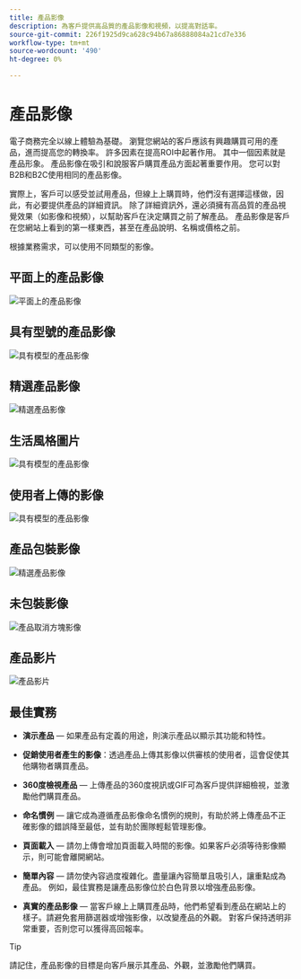 ```yaml
---
title: 產品影像
description: 為客戶提供高品質的產品影像和視頻，以提高對話率。
source-git-commit: 226f1925d9ca628c94b67a86888084a21cd7e336
workflow-type: tm+mt
source-wordcount: '490'
ht-degree: 0%

---
```



# 產品影像

電子商務完全以線上體驗為基礎。 瀏覽您網站的客戶應該有興趣購買可用的產品，進而提高您的轉換率。 許多因素在提高ROI中起著作用。 其中一個因素就是產品形象。 產品影像在吸引和說服客戶購買產品方面起著重要作用。 您可以對B2B和B2C使用相同的產品影像。

實際上，客戶可以感受並試用產品，但線上上購買時，他們沒有選擇這樣做，因此，有必要提供產品的詳細資訊。 除了詳細資訊外，還必須擁有高品質的產品視覺效果（如影像和視頻），以幫助客戶在決定購買之前了解產品。 產品影像是客戶在您網站上看到的第一樣東西，甚至在產品說明、名稱或價格之前。

根據業務需求，可以使用不同類型的影像。

## 平面上的產品影像

![平面上的產品影像](../../assets/playbooks/product-image-flat.png)

## 具有型號的產品影像

![具有模型的產品影像](../../assets/playbooks/product-image-model.png)

## 精選產品影像

![精選產品影像](../../assets/playbooks/product-image-feature.png)

## 生活風格圖片

![具有模型的產品影像](../../assets/playbooks/product-image-lifestyle.png)

## 使用者上傳的影像

![具有模型的產品影像](../../assets/playbooks/product-image-user-upload.png)

## 產品包裝影像

![精選產品影像](../../assets/playbooks/product-image-packaging.png)

## 未包裝影像

![產品取消方塊影像](../../assets/playbooks/product-image-unboxing.png)

## 產品影片

![產品影片](../../assets/playbooks/product-video.png)

## 最佳實務

- **演示產品** — 如果產品有定義的用途，則演示產品以顯示其功能和特性。

- **促銷使用者產生的影像**：透過產品上傳其影像以供審核的使用者，這會促使其他購物者購買產品。

- **360度檢視產品** — 上傳產品的360度視訊或GIF可為客戶提供詳細檢視，並激勵他們購買產品。

- **命名慣例** — 讓它成為遵循產品影像命名慣例的規則，有助於將上傳產品不正確影像的錯誤降至最低，並有助於團隊輕鬆管理影像。

- **頁面載入** — 請勿上傳會增加頁面載入時間的影像。如果客戶必須等待影像顯示，則可能會離開網站。

- **簡單內容** — 請勿使內容過度複雜化。盡量讓內容簡單且吸引人，讓重點成為產品。 例如，最佳實務是讓產品影像位於白色背景以增強產品影像。

- **真實的產品影像** — 當客戶線上上購買產品時，他們希望看到產品在網站上的樣子。請避免套用篩選器或增強影像，以改變產品的外觀。 對客戶保持透明非常重要，否則您可以獲得高回報率。

>[!TIP]
>
>請記住，產品影像的目標是向客戶展示其產品、外觀，並激勵他們購買。
